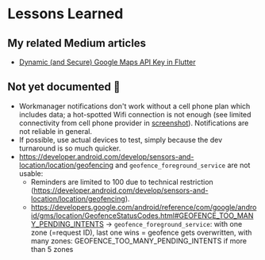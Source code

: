 # Lessons Learned

## My related Medium articles

- [Dynamic (and Secure) Google Maps API Key in Flutter](https://m5lk3n.medium.com/dynamic-and-secure-google-maps-api-key-in-flutter-2e7df6c70bd4)

## Not yet documented :construction_worker:

- Workmanager notifications don't work without a cell phone plan which includes data; a hot-spotted Wifi connection is not enough (see limited connectivity from cell phone provider in [screenshot](../device_screens/screenshots/no-notifications.png)). Notifications are not reliable in general.
- If possible, use actual devices to test, simply because the dev turnaround is so much quicker.
- https://developer.android.com/develop/sensors-and-location/location/geofencing and `geofence_foreground_service` are not usable:
  - Reminders are limited to 100 due to technical restriction (https://developer.android.com/develop/sensors-and-location/location/geofencing).
  - https://developers.google.com/android/reference/com/google/android/gms/location/GeofenceStatusCodes.html#GEOFENCE_TOO_MANY_PENDING_INTENTS -> `geofence_foreground_service`: with one zone (=request ID), last one wins = geofence gets overwritten, with many zones: GEOFENCE_TOO_MANY_PENDING_INTENTS if more than 5 zones
